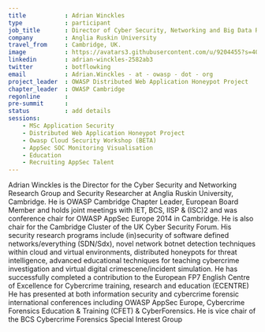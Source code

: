 ```yaml
---
title           : Adrian Winckles
type            : participant
job_title       : Director of Cyber Security, Networking and Big Data Research Group
company         : Anglia Ruskin University
travel_from     : Cambridge, UK.
image           : https://avatars3.githubusercontent.com/u/9204455?s=400&u=bfa256a00739d0103b0bffd52271ef3b9eec5bad&v=4
linkedin        : adrian-winckles-2582ab3
twitter         : botflowking
email           : Adrian.Winckles - at - owasp - dot - org
project_leader  : OWASP Distributed Web Application Honeypot Project
chapter_leader  : OWASP Cambridge
regonline       :
pre-summit      :
status          : add details
sessions:
    - MSc Application Security
    - Distributed Web Application Honeypot Project
    - Owasp Cloud Security Workshop (BETA)
    - AppSec SOC Monitoring Visualisation
    - Education
    - Recruiting AppSec Talent
---
```


Adrian Winckles is the Director for the Cyber Security and Networking Research Group and Security Researcher at Anglia Ruskin University, Cambridge. He is OWASP Cambridge Chapter Leader, European Board Member and holds joint meetings with IET, BCS, IISP & (ISC)2 and was conference chair for OWASP AppSec Europe 2014 in Cambridge. He is also chair for the Cambridge Cluster of the UK Cyber Security Forum.  His security research programs include (in)security of software defined networks/everything (SDN/Sdx), novel network botnet detection techniques within cloud and virtual environments, distributed honeypots for threat intelligence, advanced educational techniques for teaching cybercrime investigation and virtual digital crimescene/incident simulation. He has successfully completed a contribution to the European FP7 English Centre of Excellence for Cybercrime training, research and education (ECENTRE)  He has presented at both information security and cybercrime forensic international conferences including OWASP AppSec Europe, Cybercrime Forensics Education & Training (CFET) & CyberForensics. He is vice chair of the BCS Cybercrime Forensics Special Interest Group
